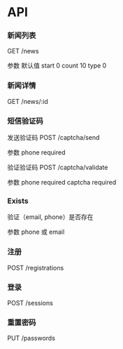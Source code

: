 # API

### 新闻列表

GET /news

参数   默认值
start  0
count  10
type   0


### 新闻详情

GET /news/:id


### 短信验证码

发送验证码
POST /captcha/send

参数
phone required


验证验证码
POST /captcha/validate

参数
phone required
captcha required

### Exists
验证（email, phone）是否存在

参数 phone 或 email


### 注册

POST /registrations


### 登录

POST /sessions


### 重置密码

PUT /passwords
